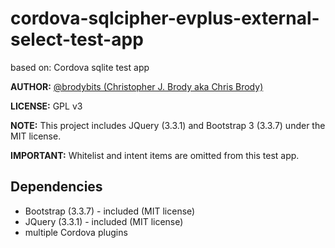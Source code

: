 # cordova-sqlcipher-evplus-external-select-test-app

based on: Cordova sqlite test app

**AUTHOR:** [@brodybits (Christopher J. Brody aka Chris Brody)](https://github.com/brodybits)

**LICENSE:** GPL v3

**NOTE:** This project includes JQuery (3.3.1) and Bootstrap 3 (3.3.7) under the MIT license.

**IMPORTANT:** Whitelist and intent items are omitted from this test app.

## Dependencies

- Bootstrap (3.3.7) - included (MIT license)
- JQuery (3.3.1) - included (MIT license)
- multiple Cordova plugins

